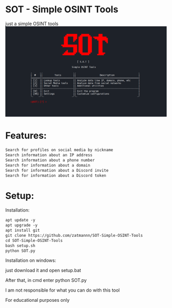 # SOT - Simple OSINT Tools
just a simple OSINT tools
![Screenshot](https://github.com/zatmannn/SOT-Simple-OSINT-Tools/blob/main/images/SOT.png)


# Features:

    Search for profiles on social media by nickname
    Search information about an IP address 
    Search information about a phone number
    Search for information about a domain
    Search for information about a Discord invite
    Search for information about a Discord token


# Setup:

Installation:

    apt update -y
    apt upgrade -y
    apt install git
    git clone https://github.com/zatmannn/SOT-Simple-OSINT-Tools
    cd SOT-Simple-OSINT-Tools
    bash setup.sh
    python SOT.py


Installation on windows:

just download it and open setup.bat

Аfter that, in cmd enter python SOT.py


I am not responsible for what you can do with this tool

For educational purposes only
